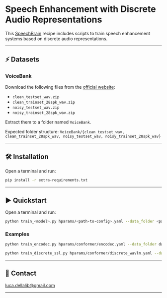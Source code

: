 # Speech Enhancement with Discrete Audio Representations

This [SpeechBrain](https://speechbrain.github.io) recipe includes scripts to train speech enhancement systems based on discrete audio representations.

---------------------------------------------------------------------------------------------------------

## ⚡ Datasets

### VoiceBank

Download the following files from the [official website](https://datashare.ed.ac.uk/handle/10283/2791):

- `clean_testset_wav.zip`
- `clean_trainset_28spk_wav.zip`
- `noisy_testset_wav.zip`
- `noisy_trainset_28spk_wav.zip`

Extract them to a folder named `VoiceBank`.

Expected folder structure: `VoiceBank/{clean_testset_wav, clean_trainset_28spk_wav, noisy_testset_wav, noisy_trainset_28spk_wav}`

---------------------------------------------------------------------------------------------------------

## 🛠️️ Installation

Open a terminal and run:

```bash
pip install -r extra-requirements.txt
```

---------------------------------------------------------------------------------------------------------

## ▶️ Quickstart

Open a terminal and run:

```bash
python train_<model>.py hparams/<path-to-config>.yaml --data_folder <path-to-data-folder>
```

### Examples

```bash
python train_encodec.py hparams/conformer/encodec.yaml --data_folder data/VoiceBank --num_codebooks 2
```

```bash
python train_discrete_ssl.py hparams/conformer/discrete_wavlm.yaml --data_folder data/VoiceBank --SSL_layers [1, 3, 7, 12, 18, 23]
```

---------------------------------------------------------------------------------------------------------

## 📧 Contact

[luca.dellalib@gmail.com](mailto:luca.dellalib@gmail.com)

---------------------------------------------------------------------------------------------------------
